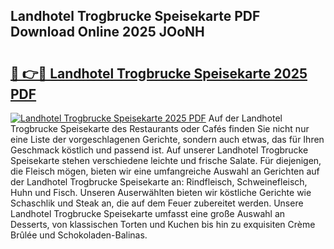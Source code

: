 ## Landhotel Trogbrucke Speisekarte PDF Download Online 2025 JOoNH

# <h2><a href="http://gc7eaf8.nevu.top/?p=Landhotel+Trogbrucke+Speisekarte">🔗 👉🔴 Landhotel Trogbrucke Speisekarte 2025 PDF</a></h2>

[![Landhotel Trogbrucke Speisekarte 2025 PDF](https://i.imgur.com/dBaPXMq.png)](http://gc7eaf8.nevu.top/?p=Landhotel+Trogbrucke+Speisekarte)
Auf der Landhotel Trogbrucke Speisekarte des Restaurants oder Cafés finden Sie nicht nur eine Liste der vorgeschlagenen Gerichte, sondern auch etwas, das für Ihren Geschmack köstlich und passend ist. Auf unserer Landhotel Trogbrucke Speisekarte stehen verschiedene leichte und frische Salate. Für diejenigen, die Fleisch mögen, bieten wir eine umfangreiche Auswahl an Gerichten auf der Landhotel Trogbrucke Speisekarte an: Rindfleisch, Schweinefleisch, Huhn und Fisch. Unseren Auserwählten bieten wir köstliche Gerichte wie Schaschlik und Steak an, die auf dem Feuer zubereitet werden. Unsere Landhotel Trogbrucke Speisekarte umfasst eine große Auswahl an Desserts, von klassischen Torten und Kuchen bis hin zu exquisiten Crème Brûlée und Schokoladen-Balinas.

